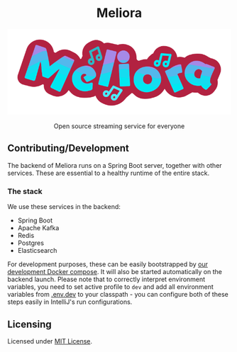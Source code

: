 <h1 align="center">Meliora</h1>
<div align="center">
  <img src="logo.svg" >
</div>
<p align="center">Open source streaming service for everyone</p>

## Contributing/Development

The backend of Meliora runs on a Spring Boot server, together with
other services. These are essential to a healthy runtime of the entire stack.

### The stack
We use these services in the backend:
- Spring Boot
- Apache Kafka
- Redis
- Postgres
- Elasticsearch

For development purposes, these can be easily bootstrapped by [our development Docker compose](compose.dev.yaml).
It will also be started automatically on the backend launch. Please note that to correctly
interpret environment variables, you need to set active profile to `dev` and add all environment
variables from [.env.dev](.env.dev) to your classpath - you can configure both of these steps easily
in IntelliJ's run configurations.

## Licensing

Licensed under [MIT License](LICENSE).
